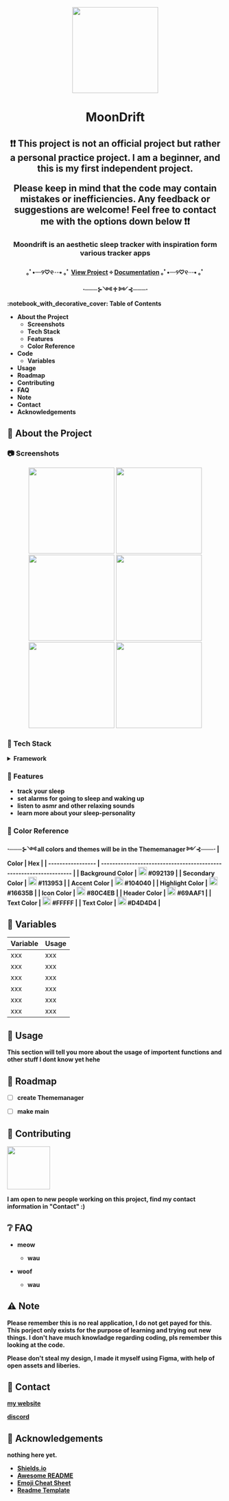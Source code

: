 <div align="center">

  <img src="assets/Logo.png" width="200" height="auto" />
  <h1>MoonDrift</h1>
  
<h2> ❗❗ This project is not an official project but rather a personal practice project. I am a beginner, and this is my first independent project.

Please keep in mind that the code may contain mistakes or inefficiencies. Any feedback or suggestions are welcome! Feel free to contact me with the options down below ❗❗ </h2>
<h3> Moondrift is an aesthetic sleep tracker with inspiration form various tracker apps </h3>
<h4>
  <span> ｡ﾟ•┈୨♡୧┈• ｡ﾟ </span>
    <a href="https://www.figma.com/design/M0yc7Kkk6JP0RJpe0eG7eY/Sleeptracker?node-id=0-1&p=f&t=dgK9Z8hfwf4DftJ1-0"> View Project</a>
  <span> ༓ </span>
    <a href="https://docs.google.com/document/d/11eMu9hiD3y_Q_B36O1FrbCY_UJTn97LclSVjwIkgU3Y/edit?usp=sharing"> Documentation</a>
  <span> ｡ﾟ•┈୨♡୧┈• ｡ﾟ </span>
<br />
<span>⋅───⊱༺ ♰ ༻⊰───⋅</span>
<!-- Table of Contents -->
<div align="left">
 :notebook_with_decorative_cover: Table of Contents

- About the Project
  * Screenshots
  * Tech Stack
  * Features
  * Color Reference
- Code
  * Variables
- Usage
- Roadmap
- Contributing
- FAQ
- Note
- Contact
- Acknowledgements

  

<!-- About the Project -->
## :star2: About the Project


<!-- Screenshots -->
### :camera: Screenshots

<div align="center"> 
  <img src="assets/startscreen.PNG" width="200" height="auto" />
  <img src="assets/homescreen.PNG" width="200" height="auto" />
  <img src="assets/stats.PNG" width="200" height="auto" />
  <img src="assets/explore.PNG" width="200" height="auto" />
  <img src="assets/profile.PNG" width="200" height="auto" />
  <img src="assets/settings.PNG" width="200" height="auto" />
</div>


<!-- TechStack -->
### :space_invader: Tech Stack

<details>
  <summary>Framework</summary>
  <ul>
    <li><a href="https://www.typescriptlang.org/">Typescript</a></li>
    <li><a href="https://nextjs.org/">Next.js</a></li>
    <li><a href="https://reactjs.org/">React.js</a></li>
    <li><a href="https://tailwindcss.com/">TailwindCSS</a></li>
  </ul>
</details>


<!-- Features -->
### :dart: Features

- track your sleep
- set alarms for going to sleep and waking up
- listen to asmr and other relaxing sounds
- learn more about your sleep-personality

<!-- Color Reference -->
### :art: Color Reference
<span>⋅───⊱༺ all colors and themes will be in the Thememanager ༻⊰───⋅</span>
| Color             | Hex                                                                |
| ----------------- | ------------------------------------------------------------------ |
| Background Color | <img src="assets/color5.PNG" width="20" height="20" /> #092139 |
| Secondary Color | <img src="assets/color4.PNG" width="20" height="20" /> #113953 |
| Accent Color | <img src="assets/color3.PNG" width="20" height="20" /> #104040 |
| Highlight Color | <img src="assets/color2.PNG" width="20" height="20" /> #16635B |
| Icon Color | <img src="assets/color1.PNG" width="20" height="20" /> #80C4EB |
| Header Color | <img src="assets/headercolor.PNG" width="20" height="20" /> #69AAF1 |
| Text Color | <img src="assets/textcolor2.PNG" width="20" height="20" /> #FFFFF |
| Text Color | <img src="assets/textcolor1.PNG" width="20" height="20" /> #D4D4D4 |



<!-- Getting Started -->
<!-- Code Overview -->
## 	:toolbox: Variables
| Variable             | Usage                                                                |
| ----------------- | ------------------------------------------------------------------ |
| xxx |  xxx |
| xxx |  xxx |
| xxx |  xxx |
| xxx |  xxx |
| xxx |  xxx |
| xxx |  xxx |
<!-- Usage -->
## :eyes: Usage
This section will tell you more about the usage of importent functions and other stuff I dont know yet hehe

<!-- Roadmap -->
## :compass: Roadmap

* [ ] create Thememanager
* [ ] make main


<!-- Contributing -->
## :wave: Contributing

<a href="https://github.com/shinysharky">
  <img src="assets/pfp.png" width="100" height="100" />
</a>

I am open to new people working on this project, find my contact information in "Contact" :)


<!-- FAQ -->
## :grey_question: FAQ

- meow
  + wau

- woof
  + wau


<!-- License -->
## :warning: Note
Please remember this is no real application, I do not get payed for this.
This porject only exists for the purpose of learning and trying out new things. 
I don't have much knowladge regarding coding, pls remember this looking at the code.

Please don't steal my design, I made it myself using Figma, with help of open assets and liberies.

<!-- Contact -->
## :handshake: Contact

[my website]( https://frostyblossom.carrd.co/)

[discord](https://discord.gg/cb88aVYR)


<!-- Acknowledgments -->
## :gem: Acknowledgements

nothing here yet.

 - [Shields.io](https://shields.io/)
 - [Awesome README](https://github.com/matiassingers/awesome-readme)
 - [Emoji Cheat Sheet](https://github.com/ikatyang/emoji-cheat-sheet/blob/master/README.md#travel--places)
 - [Readme Template](https://github.com/othneildrew/Best-README-Template)
